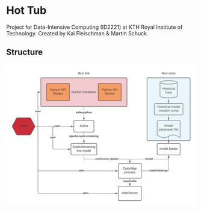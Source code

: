 # Hot Tub

Project for Data-Intensive Computing (ID2221) at KTH Royal Institute of
Technology. Created by Kai Fleischman & Martin Schuck.

## Structure
![hot tub structure](/media/hot_tub.jpeg "Hot Tub internal structure")
